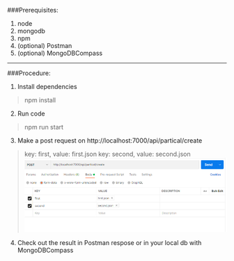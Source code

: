 
###Prerequisites:

1. node
2. mongodb
3. npm
4. (optional) Postman 
5. (optional) MongoDBCompass
____

###Procedure: 

1. Install dependencies
> npm install
2. Run code
> npm run start
3. Make a post request on http://localhost:7000/api/partical/create 
 >key: first, value: first.json
 >key: second, value: second.json
![](./assets/screen.png)
4. Check out the result in Postman respose or in your local db with MongoDBCompass

